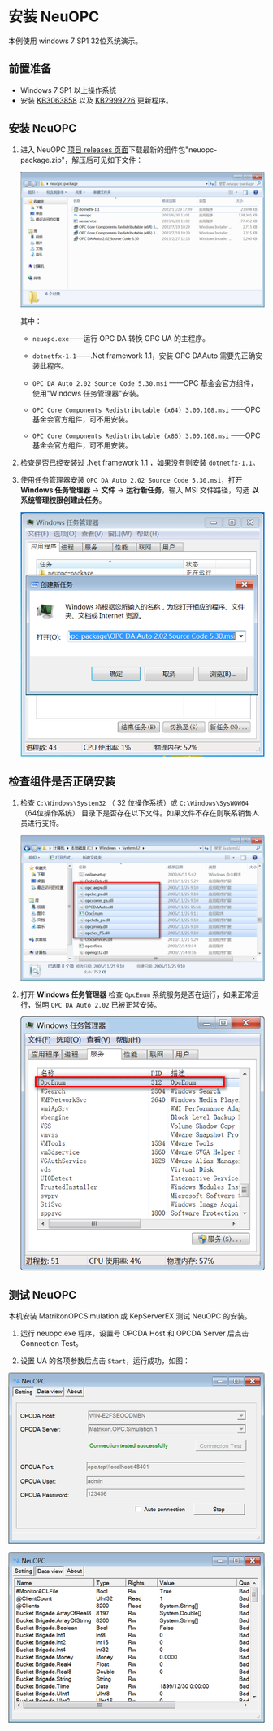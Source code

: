 # 安装 NeuOPC

本例使用 windows 7 SP1 32位系统演示。

## 前置准备

- Windows 7 SP1 以上操作系统
- 安装 [KB3063858](https://www.microsoft.com/zh-CN/download/details.aspx?id=47409) 以及 [KB2999226](https://www.microsoft.com/zh-cn/download/details.aspx?id=49077) 更新程序。

## 安装 NeuOPC

1. 进入 NeuOPC [项目 releases 页面](https://github.com/neugates/neuopc/releases)下载最新的组件包"neuopc-package.zip"，解压后可见如下文件：

   ![package](./assets/package.png)

   其中：

   * `neuopc.exe`——运行 OPC DA 转换 OPC UA 的主程序。

   * `dotnetfx-1.1`——.Net framework 1.1，安装 OPC DAAuto 需要先正确安装此程序。

   * `OPC DA Auto 2.02 Source Code 5.30.msi` ——OPC 基金会官方组件，使用"Windows 任务管理器"安装。

   * `OPC Core Components Redistributable (x64) 3.00.108.msi` ——OPC 基金会官方组件，可不用安装。

   * `OPC Core Components Redistributable (x86) 3.00.108.msi` ——OPC 基金会官方组件，可不用安装。


2. 检查是否已经安装过 .Net framework 1.1 ，如果没有则安装 `dotnetfx-1.1`。

3. 使用任务管理器安装 `OPC DA Auto 2.02 Source Code 5.30.msi`，打开 **Windows 任务管理器** -> **文件** -> **运行新任务**，输入 MSI 文件路径，勾选 **以系统管理权限创建此任务**。

   ![install-auto](./assets/install-auto.png)

## 检查组件是否正确安装

1. 检查 `C:\Windows\System32` （ 32 位操作系统）或 `C:\Windows\SysWOW64` （64位操作系统） 目录下是否存在以下文件。如果文件不存在则联系销售人员进行支持。

   ![core-components](./assets/core-components.png)

2. 打开 **Windows 任务管理器** 检查 `OpcEnum` 系统服务是否在运行，如果正常运行，说明 `OPC DA Auto 2.02` 已被正常安装。

   ![opcenum](./assets/opcenum.png)

## 测试 NeuOPC 

本机安装 MatrikonOPCSimulation 或 KepServerEX 测试 NeuOPC 的安装。

1. 运行 neuopc.exe 程序，设置号 OPCDA Host 和 OPCDA Server 后点击 Connection Test。

5. 设置 UA 的各项参数后点击 `Start`，运行成功，如图：

![local-neuopc](./assets/local-neuopc1.png)

![local-neuopc](./assets/local-neuopc2.png)
